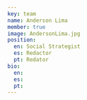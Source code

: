 ```yaml
---
key: team
name: Anderson Lima
member: true
image: AndersonLima.jpg
position:
  en: Social Strategist
  es: Redactor
  pt: Redator
bio:
  en:
  es:
  pt:
---
```

